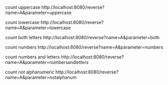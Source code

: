count uppercase
http://localhost:8080/reverse?name=<STRING>A&parameter=uppercase

count lowercase
http://localhost:8080/reverse?name=<STRING>A&parameter=lowercase

count both letters
http://localhost:8080/reverse?name=<STRING>A&parameter=both

count numbers
http://localhost:8080/reverse?name=<STRING>A&parameter=numbers

count numbers and letters
http://localhost:8080/reverse?name=<STRING>A&parameter=numbersandletters

count not alphanumeric
http://localhost:8080/reverse?name=<STRING>A&parameter=notalphanum

